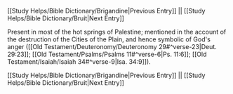 [[Study Helps/Bible Dictionary/Brigandine|Previous Entry]]  ||  [[Study Helps/Bible Dictionary/Bruit|Next Entry]]

 Present in most of the hot springs of Palestine; mentioned in the account of the destruction of the Cities of the Plain, and hence symbolic of God's anger ([[Old Testament/Deuteronomy/Deuteronomy 29#^verse-23|Deut. 29:23]]; [[Old Testament/Psalms/Psalms 11#^verse-6|Ps. 11:6]]; [[Old Testament/Isaiah/Isaiah 34#^verse-9|Isa. 34:9]]).

[[Study Helps/Bible Dictionary/Brigandine|Previous Entry]]  ||  [[Study Helps/Bible Dictionary/Bruit|Next Entry]]